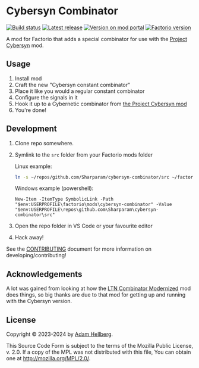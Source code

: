 # Cybersyn Combinator

[![Build status][build-badge]][build]
[![Latest release][release-badge]][release]
[![Version on mod portal][mod-portal-ver-badge]][mod]
[![Factorio version][factorio-ver-badge]][mod]

A mod for Factorio that adds a special combinator for use with the [Project Cybersyn][cybersyn] mod.

## Usage

 1. Install mod
 2. Craft the new "Cybersyn constant combinator"
 3. Place it like you would a regular constant combinator
 4. Configure the signals in it
 5. Hook it up to a Cybernetic combinator from [the Project Cybersyn mod][cybersyn]
 6. You're done!

## Development

 1. Clone repo somewhere.
 2. Symlink to the `src` folder from your Factorio mods folder

    Linux example:

    ```sh
    ln -s ~/repos/github.com/Sharparam/cybersyn-combinator/src ~/factorio/mods/cybersyn-combinator
    ```

    Windows example (powershell):

    ```pwsh
    New-Item -ItemType SymbolicLink -Path "$env:USERPROFILE\factorio\mods\cybersyn-combinator" -Value "$env:USERPROFILE\repos\github.com\Sharparam\cybersyn-combinator\src"
    ```
  3. Open the repo folder in VS Code or your favourite editor
  4. Hack away!

See the [CONTRIBUTING][] document for more information on developing/contributing!

## Acknowledgements

A lot was gained from looking at how the [LTN Combinator Modernized][ltnc] mod does things, so big thanks are due to that mod for getting up and running with the Cybersyn version.

## License

Copyright © 2023-2024 by [Adam Hellberg][sharparam].

This Source Code Form is subject to the terms of the Mozilla Public
License, v. 2.0. If a copy of the MPL was not distributed with this
file, You can obtain one at http://mozilla.org/MPL/2.0/.

[mod]: https://mods.factorio.com/mod/cybersyn-combinator
[mod-portal-ver-badge]: https://img.shields.io/badge/dynamic/json.svg?label=mod%20portal&url=https%3A%2F%2Fmods.factorio.com%2Fapi%2Fmods%2Fcybersyn-combinator&query=%24.releases%5B-1%3A%5D.version&colorB=%23a87723
[factorio-ver-badge]: https://img.shields.io/badge/dynamic/json.svg?label=factorio%20version&url=https%3A%2F%2Fmods.factorio.com%2Fapi%2Fmods%2Fcybersyn-combinator&query=%24.releases%5B-1%3A%5D.info_json.factorio_version&colorB=%23a87723
[build-badge]: https://github.com/Sharparam/cybersyn-combinator/actions/workflows/build.yml/badge.svg
[build]: https://github.com/Sharparam/cybersyn-combinator/actions/workflows/build.yml
[release-badge]: https://img.shields.io/github/v/release/Sharparam/cybersyn-combinator
[release]: https://github.com/Sharparam/cybersyn-combinator/releases/latest

[sharparam]: https://sharparam.com
[cybersyn]: https://mods.factorio.com/mod/cybersyn
[ltnc]: https://mods.factorio.com/mod/LTN_Combinator_Modernized
[contributing]: https://github.com/Sharparam/cybersyn-combinator/blob/main/CONTRIBUTING.md

